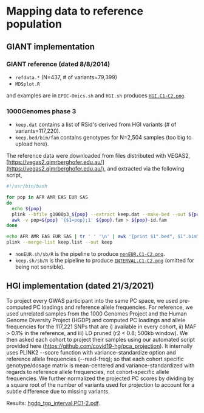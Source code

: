 # Mapping data to reference population

## GIANT implementation

### GIANT reference (dated 8/8/2014)

* `refdata.*` (N=437, # of variants=79,399)
* `MDSplot.R`

and examples are in `EPIC-Omics.sh` and `HGI.sh` produces [`HGI.C1-C2.png`](HGI.C1-C2.png).

### 1000Genomes phase 3

* `keep.dat` contains a list of RSid's derived from HGI variants (# of variants=117,220).
* `keep.bed/bim/fam` contains genotypes for N=2,504 samples (too big to upload here).

The reference data were downloaded from files distributed with VEGAS2, 
[https://vegas2.qimrberghofer.edu.au/](https://vegas2.qimrberghofer.edu.au/), 
and extracted via the following script,

```bash
#!/usr/bin/bash

for pop in AFR AMR EAS EUR SAS
do
  echo ${pop}
  plink --bfile g1000p3_${pop} --extract keep.dat --make-bed --out ${pop}
  awk -v pop=${pop} '{$1=pop};1' ${pop}.fam > ${pop}-id.fam
done

echo AFR AMR EAS EUR SAS | tr ' ' '\n' | awk '{print $1".bed", $1".bim", $1"-id.fam"}' > keep.list
plink --merge-list keep.list --out keep
```

* `nonEUR.sh/sb/R` is the pipeline to produce [`nonEUR.C1-C2.png`](nonEUR.C1-C2.png).
* `keep.sh/sb/R` is the pipeline to produce [`INTERVAL.C1-C2.png`](INTERVAL.C1-C2.png) (omitted for being not sensible).

## HGI implementation (dated 21/3/2021)

To project every GWAS participant into the same PC space, we used pre-computed PC loadings and
reference allele frequencies. For reference, we used unrelated samples from the 1000 Genomes Project and
the Human Genome Diversity Project (HGDP) and computed PC loadings and allele frequencies for the
117,221 SNPs that are i) available in every cohort, ii) MAF > 0.1% in the reference, and iii) LD pruned (r2
< 0.8; 500kb window). We then asked each cohort to project their samples using our automated script
provided here (https://github.com/covid19-hg/pca_projection). It internally uses PLINK2 --score
function with variance-standardize option and reference allele frequencies (--read-freq); so that each
cohort specific genotype/dosage matrix is mean-centered and variance-standardized with regards to reference
allele frequencies, not cohort-specific allele frequencies. We further normalized the projected PC scores by
dividing by a square root of the number of variants used for projection to account for a subtle difference
due to missing variants.

Results: [hgdp_tgp_interval.PC1-2.pdf](hgdp_tgp_interval.PC1-2.pdf).
